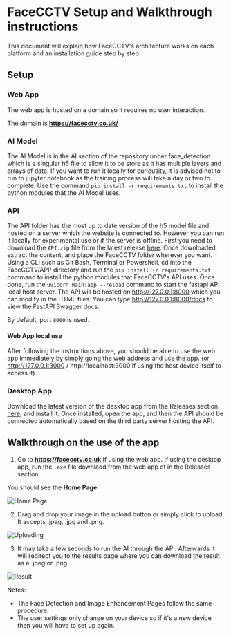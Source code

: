 # FaceCCTV Setup and Walkthrough instructions

This document will explain how FaceCCTV's architecture works on each platform and an installation guide step by step

## Setup

### Web App

The web app is hosted on a domain so it requires no user interaction.

The domain is <b>https://facecctv.co.uk/</b>

### AI Model

The AI Model is in the AI section of the repository under face_detection which is a singular h5 file to allow it to be store as it has multiple layers and arrays of data. If you want to run it locally for curiousity, it is advised not to run to jupyter notebook as the training process will take a day or two to complete. Use the command `pip install -r requirements.txt` to install the python modules that the AI Model uses.

### API 

The API folder has the most up to date version of the h5 model file and hosted on a server which the website is connected to. However you can run it locally for experimental use or if the server is offline.  First you need to download the `API.zip` file from the latest release [here](https://github.com/Parker06/FaceCCTV/releases/tag/V.1.0.0). Once downloaded, extract the content, and place the FaceCCTV folder wherever you want. Using a CLI such as Git Bash, Terminal or Powershell, cd into the FaceCCTV/API/ directory and run the `pip install -r requirements.txt` command to install the python modules that FaceCCTV's API uses. Once done, run the `uvicorn main:app --reload` command to start the fastapi API local host server. The API will be hosted on http://127.0.0.1:8000 which you can modify in the HTML files. You can type http://127.0.0.1:8000/docs to view the FastAPI Swagger docs.

By default, port `8000` is used.

#### Web App local use

After following the instructions above, you should be able to use the web app immediately by simply going the web address and use the app. (or http://127.0.0.1:3000 / http://localhost:3000 if using the host device itself to access it).

### Desktop App

Download the latest version of the desktop app from the Releases section  [here](https://github.com/Parker06/FaceCCTV/releases/tag/V.1.0.0), and install it. Once installed, open the app, and then the API should be connected automatically based on the third party server hosting the API.

## Walkthrough on the use of the app

1. Go to <b>https://facecctv.co.uk</b> if using the web app. If using the desktop app, run the `.exe` file downlaod from the web app ot in the Releases section.

You should see the <b>Home Page</b>

![Home Page](https://github.com/Parker06/FaceCCTV/blob/main/Screenshots/Main.png)

2. Drag and drop your image in the upload button or simply click to upload. It accepts .jpeg, .jpg and .png.

![Uploading](https://imgur.com/L9ZJSjZ.jpeg)

3. It may take a few seconds to run the AI through the API. Afterwards it will redirect you to the results page where you can download the result as a .jpeg or .png

![Result](https://github.com/Parker06/FaceCCTV/blob/main/Screenshots/Result.jpg)

Notes:

* The Face Detection and Image Enhancement Pages follow the same procedure.
* The user settings only change on your device so if it's a new device then you will have to set up again.
